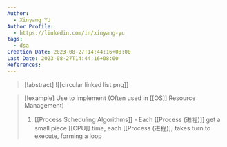 ```yaml
---
Author:
  - Xinyang YU
Author Profile:
  - https://linkedin.com/in/xinyang-yu
tags:
  - dsa
Creation Date: 2023-08-27T14:44:16+08:00
Last Date: 2023-08-27T14:44:16+08:00
References:
---
```

>[!abstract]
>![[circular linked list.png]]

>[!example] Use to implement (Often used in [[OS]] Resource Management)
>1. [[Process Scheduling Algorithms]] - Each [[Process (进程)]] get a small piece [[CPU]] time, each [[Process (进程)]] takes turn to execute, forming a loop